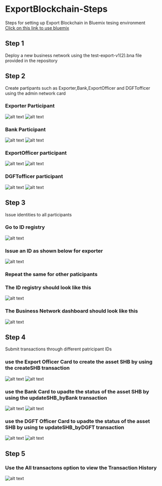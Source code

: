 # ExportBlockchain-Steps
Steps for setting up Export Blockchain in Bluemix tesing environment  
[Click on this link to use bluemix](https://composer-playground.mybluemix.net/login)

## Step 1
Deploy a new business network using the test-export-v1(2).bna file provided in the repository

## Step 2
Create partipants such as Exporter,Bank,ExportOfficer and DGFTofficer using the admin network card

### Exporter Participant
![alt text](https://github.com/MarvinTellis/ExportBlockchain-Steps/blob/master/Create%20Exporter%20.png "Exporter participant")
![alt text](https://github.com/MarvinTellis/ExportBlockchain-Steps/blob/master/Exporter%20created%20.png "Exporter participant")

### Bank Participant
![alt text](https://github.com/MarvinTellis/ExportBlockchain-Steps/blob/master/create%20Bank%20entity.png "Bank participant")
![alt text](https://github.com/MarvinTellis/ExportBlockchain-Steps/blob/master/Bank%20created.png "Bank participant")

### ExportOfficer participant
![alt text](https://github.com/MarvinTellis/ExportBlockchain-Steps/blob/master/create%20Export%20Officer%20.png "ExportOfficer participant")
![alt text](https://github.com/MarvinTellis/ExportBlockchain-Steps/blob/master/export%20officer%20created%20.png "ExportOfficer participant")

### DGFTofficer participant 
![alt text](https://github.com/MarvinTellis/ExportBlockchain-Steps/blob/master/create%20dgft%20.png "DGFT participant")
![alt text](https://github.com/MarvinTellis/ExportBlockchain-Steps/blob/master/dfgt%20officer%20created%20.png "DGFT participant")

## Step 3
Issue identities to all participants 

### Go to ID registry
![alt text](https://github.com/MarvinTellis/ExportBlockchain-Steps/blob/master/Goto%20ID%20registry.png "Goto ID registry")

### Issue an ID as shown below for exporter
![alt text](https://github.com/MarvinTellis/ExportBlockchain-Steps/blob/master/create%20exporter%20ID.png "Issue ID")

### Repeat the same for other paticipants 

### The ID registry should look like this 
![alt text](https://github.com/MarvinTellis/ExportBlockchain-Steps/blob/master/ID%20registry.png "ID registry")

### The Business Network dashboard should look like this 
![alt text](https://github.com/MarvinTellis/ExportBlockchain-Steps/blob/master/Issued%20IDs.png "Business Network Dashboard")

## Step 4
Submit transactions through different patricipant IDs

### use the Export Officer Card to create the asset SHB by using the createSHB transaction
![alt text](https://github.com/MarvinTellis/ExportBlockchain-Steps/blob/master/create%20SHB.png "create SHB")
![alt text](https://github.com/MarvinTellis/ExportBlockchain-Steps/blob/master/SHB%20Asset%20created.png "SHB created")

### use the Bank Card to upadte the status of the asset SHB by using the updateSHB_byBank transaction
![alt text](https://github.com/MarvinTellis/ExportBlockchain-Steps/blob/master/update%20SHB%20by%20bank.png "update SHB")
![alt text](https://github.com/MarvinTellis/ExportBlockchain-Steps/blob/master/SHB%20status%20realised.png "SHB updated")

### use the DGFT Officer Card to upadte the status of the asset SHB by using te updateSHB_byDGFT transaction
![alt text](https://github.com/MarvinTellis/ExportBlockchain-Steps/blob/master/issue%20incentive%20by%20dgft.png "update SHB")
![alt text](https://github.com/MarvinTellis/ExportBlockchain-Steps/blob/master/SHB%20status%20utilized.png "SHB updated")

## Step 5

### Use the All transactons option to view the Transaction History
![alt text](https://github.com/MarvinTellis/ExportBlockchain-Steps/blob/master/Transaction%20History.png "Transaction History") 
